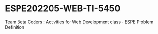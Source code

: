 # ESPE202205-WEB-TI-5450
Team Beta Coders : Activities for Web Development class - ESPE
Problem Definition
